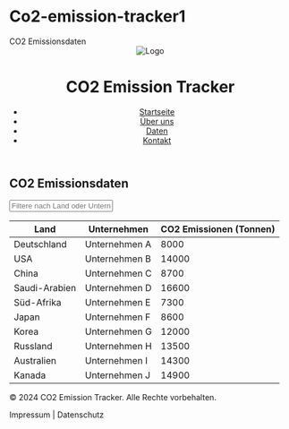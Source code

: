 # Co2-emission-tracker1
<html lang="de">
<head>
    <meta charset="UTF-8">
    <meta name="viewport" content="width=device-width, initial-scale=1.0">
    <link rel="stylesheet" href="style.css">
    CO2 Emissionsdaten 
</head>
<body>
    <header>
        <img src="C:\Users\leven\Pictures\co2 Bild.png" alt="Logo" />
        <h1>CO2 Emission Tracker</h1>
        <nav>
            <ul>
                <li><a href="#home">Startseite</a></li>
                <li><a href="#about">Über uns</a></li>
                <li><a href="#data">Daten</a></li>
                <li><a href="#contact">Kontakt</a></li>
            </ul>
        </nav>
    </header>
    <main>
        <section id="data">
            <h2>CO2 Emissionsdaten</h2>
            <input type="text" id="filter" placeholder="Filtere nach Land oder Unternehmen" />
            <table id="emissionTable">
                <thead>
                    <tr>
                        <th>Land</th>
                        <th>Unternehmen</th>
                        <th>CO2 Emissionen (Tonnen)</th>
                    </tr>
                </thead>
                <tbody>
                    <tr>
                        <td>Deutschland</td>
                        <td>Unternehmen A</td>
                        <td>8000</td>
                    </tr>
                    <tr>
                        <td>USA</td>
                        <td>Unternehmen B</td>
                        <td>14000</td>
                    </tr>
                    <tr>
                     <td>China</td>
                        <td>Unternehmen C</td>
                        <td>8700</td>
                    </tr>
                     <tr>
                     <td>Saudi-Arabien</td>
                        <td>Unternehmen D</td>
                        <td>16600</td>
                    </tr>
                      <tr>
                     <td>Süd-Afrika</td>
                        <td>Unternehmen E</td>
                        <td>7300</td>
                    </tr>
                      <tr>
                     <td>Japan</td>
                        <td>Unternehmen F</td>
                        <td>8600</td>
                    </tr>
                      <tr>
                     <td>Korea</td>
                        <td>Unternehmen G</td>
                        <td>12000</td>
                    </tr>
                      <tr>
                     <td>Russland</td>
                        <td>Unternehmen H</td>
                        <td>13500</td>
                    </tr>
                      <tr>
                     <td>Australien</td>
                        <td>Unternehmen I</td>
                        <td>14300</td>
                    </tr>
                      <tr>
                     <td>Kanada</td>
                        <td>Unternehmen J</td>
                        <td>14900</td>
                    </tr>
                </tbody>
            </table>
        </section>
    </main>
    <footer>
        <p>© 2024 CO2 Emission Tracker. Alle Rechte vorbehalten.</p>
        <p>Impressum | Datenschutz</p>
 </footer>
        <script src="script.js"></script>
</body>
</html>
<body {
font-family: Arial, sans-serif;
margin: 0;
padding: 0;
}

<header {
background-color: #2e8b57;
color: white;
padding: 20px:
}

<footer {
background-color: #2e8b57;
color: white;
text-align: center;
padding: 10px;
position: relative;
bottom: 0;
width: 100%;
}
@media (max-width: 600px) {
    header, footer {
        font-size: 14px;
    }
    table {
    width: 100%;
    overflow-x: auto;
